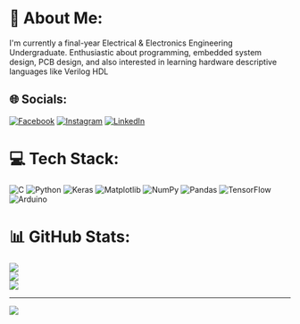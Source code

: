 # 💫 About Me:
I'm currently a final-year Electrical & Electronics Engineering Undergraduate. Enthusiastic about programming, embedded system design, PCB design, and also interested in learning hardware descriptive languages like Verilog HDL


## 🌐 Socials:
[![Facebook](https://img.shields.io/badge/Facebook-%231877F2.svg?logo=Facebook&logoColor=white)](https://facebook.com/janithab1) [![Instagram](https://img.shields.io/badge/Instagram-%23E4405F.svg?logo=Instagram&logoColor=white)](https://instagram.com/janiyah_98) [![LinkedIn](https://img.shields.io/badge/LinkedIn-%230077B5.svg?logo=linkedin&logoColor=white)](https://linkedin.com/in/jb-rathnayake) 

# 💻 Tech Stack:
![C](https://img.shields.io/badge/c-%2300599C.svg?style=for-the-badge&logo=c&logoColor=white) ![Python](https://img.shields.io/badge/python-3670A0?style=for-the-badge&logo=python&logoColor=ffdd54) ![Keras](https://img.shields.io/badge/Keras-%23D00000.svg?style=for-the-badge&logo=Keras&logoColor=white) ![Matplotlib](https://img.shields.io/badge/Matplotlib-%23ffffff.svg?style=for-the-badge&logo=Matplotlib&logoColor=black) ![NumPy](https://img.shields.io/badge/numpy-%23013243.svg?style=for-the-badge&logo=numpy&logoColor=white) ![Pandas](https://img.shields.io/badge/pandas-%23150458.svg?style=for-the-badge&logo=pandas&logoColor=white) ![TensorFlow](https://img.shields.io/badge/TensorFlow-%23FF6F00.svg?style=for-the-badge&logo=TensorFlow&logoColor=white) ![Arduino](https://img.shields.io/badge/-Arduino-00979D?style=for-the-badge&logo=Arduino&logoColor=white)
# 📊 GitHub Stats:
![](https://github-readme-stats.vercel.app/api?username=JanithaB&theme=dark&hide_border=false&include_all_commits=false&count_private=false)<br/>
![](https://github-readme-streak-stats.herokuapp.com/?user=JanithaB&theme=dark&hide_border=false)<br/>
![](https://github-readme-stats.vercel.app/api/top-langs/?username=JanithaB&theme=dark&hide_border=false&include_all_commits=false&count_private=false&layout=compact)

---
[![](https://visitcount.itsvg.in/api?id=JanithaB&icon=0&color=0)](https://visitcount.itsvg.in)

<!-- Proudly created with GPRM ( https://gprm.itsvg.in ) -->
